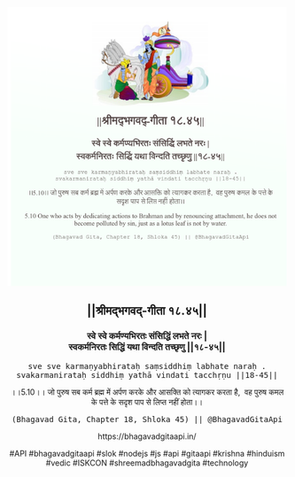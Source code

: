 <img src="../../asset/BG_18_45.png"/>
<center><h2>||श्रीमद्‍भगवद्‍-गीता १८.४५||</h2>
<h3>स्वे स्वे कर्मण्यभिरतः संसिद्धिं लभते नरः |<br/>स्वकर्मनिरतः सिद्धिं यथा विन्दति तच्छृणु ||१८-४५||</h3>
<pre>sve sve karmaṇyabhirataḥ saṃsiddhiṃ labhate naraḥ .<br/>svakarmanirataḥ siddhiṃ yathā vindati tacchṛṇu ||18-45||</pre>
<p>।।5.10।। जो पुरुष सब कर्म ब्रह्म में अर्पण करके और आसक्ति को त्यागकर करता है,  वह पुरुष कमल के पत्ते के सदृश पाप से लिप्त नहीं होता।।</p>
<pre>(Bhagavad Gita, Chapter 18, Shloka 45) || @BhagavadGitaApi</pre><p>https://bhagavadgitaapi.in/</p><p>#API #bhagavadgitaapi #slok #nodejs #js #api #gitaapi #krishna #hinduism #vedic #ISKCON #shreemadbhagavadgita #technology</p></center>
